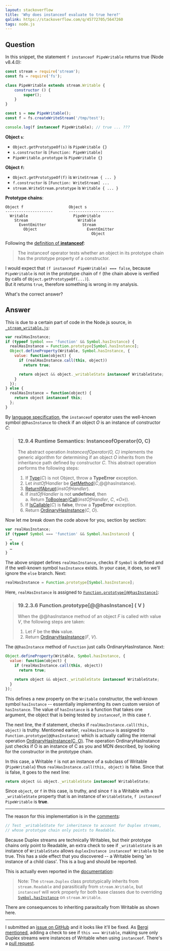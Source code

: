 ```yaml
---
layout: stackoverflow
title: 'Why does instanceof evaluate to true here?'
qalink: https://stackoverflow.com/q/45772705/5647260
tags: node.js
---
```


## Question

In this snippet, the statement `f instanceof PipeWritable` returns true (Node v8.4.0):

```js
const stream = require('stream');
const fs = require('fs');

class PipeWritable extends stream.Writable {
    constructor () {
        super();
    }
}

const s = new PipeWritable();
const f = fs.createWriteStream('/tmp/test');

console.log(f instanceof PipeWritable); // true ... ???
```

**Object `s`**:  
- `Object.getPrototypeOf(s)` is `PipeWritable {}`  
- `s.constructor` is `[Function: PipeWritable]`
- `PipeWritable.prototype` is `PipeWritable {}`

**Object `f`:**  
- `Object.getPrototypeOf(f)` is `WriteStream { ... }`  
- `f.constructor` is `[Function: WriteStream] ...`  
- `stream.WriteStream.prototype` is `Writable { ... }`

**Prototype chains**:  
```
Object f                    Object s
---------------------       --------------------
  Writable                    PipeWritable
    Stream                      Writable
      EventEmitter                Stream
        Object                      EventEmitter
                                      Object
```

Following the [definition of **instanceof**](https://developer.mozilla.org/en/docs/Web/JavaScript/Reference/Operators/instanceof):
> The instanceof operator tests whether an object in its prototype chain has the prototype property of a constructor.

I would expect that `(f instanceof PipeWritable) === false`, because `PipeWritable` is not in the prototype chain of `f` (the chain above is verified by calls of `Object.getPrototypeOf(...)`).  
But it returns `true`, therefore something is wrong in my analysis.

What's the correct answer?

## Answer

This is due to a certain part of code in the Node.js source, in [`_stream_writable.js`](https://github.com/nodejs/node/blob/master/lib/_stream_writable.js#L175):

```js
var realHasInstance;
if (typeof Symbol === 'function' && Symbol.hasInstance) {
  realHasInstance = Function.prototype[Symbol.hasInstance];
  Object.defineProperty(Writable, Symbol.hasInstance, {
    value: function(object) {
      if (realHasInstance.call(this, object))
        return true;

      return object && object._writableState instanceof WritableState;
    }
  });
} else {
  realHasInstance = function(object) {
    return object instanceof this;
  };
}
```

By [language specification](http://www.ecma-international.org/ecma-262/6.0/#sec-instanceofoperator), the `instanceof` operator uses the well-known symbol `@@hasInstance` to check if an object *O* is an instance of constructor *C*:

> ### 12.9.4 Runtime Semantics: InstanceofOperator(O, C)
>
> The abstract operation *InstanceofOperator(O, C)* implements the generic algorithm for determining if an object *O* inherits from the inheritance path defined by constructor *C*. This abstract operation performs the following steps:
>
> 1. If [Type](http://www.ecma-international.org/ecma-262/6.0/#sec-ecmascript-data-types-and-values)(*C*) is not Object, throw a **TypeError** exception.
> 2. Let *instOfHandler* be [GetMethod](http://www.ecma-international.org/ecma-262/6.0/#sec-getmethod)(*C*,@@hasInstance).  
> 3. [ReturnIfAbrupt](http://www.ecma-international.org/ecma-262/6.0/#sec-returnifabrupt)(*instOfHandler*).  
> 4. If *instOfHandler* is not **undefined**, then  
> a. Return [ToBoolean](http://www.ecma-international.org/ecma-262/6.0/#sec-toboolean)([Call](http://www.ecma-international.org/ecma-262/6.0/#sec-call)(*instOfHandler*, *C*, *«O»*)).
> 5. If [IsCallable](http://www.ecma-international.org/ecma-262/6.0/#sec-iscallable)(*C*) is **false**, throw a **TypeError** exception.
> 6. Return [OrdinaryHasInstance](http://www.ecma-international.org/ecma-262/6.0/#sec-ordinaryhasinstance)(*C*, *O*).

Now let me break down the code above for you, section by section:

```js
var realHasInstance;
if (typeof Symbol === 'function' && Symbol.hasInstance) {
  …
} else {
  …
}
```

The above snippet defines `realHasInstance`, checks if `Symbol` is defined and if the well-known symbol `hasInstance` exists. In your case, it does, so we'll ignore the `else` branch. Next:

```js
realHasInstance = Function.prototype[Symbol.hasInstance];
```

Here, `realHasInstance` is assigned to [`Function.prototype[@@hasInstance]`](http://www.ecma-international.org/ecma-262/6.0/#sec-function.prototype-@@hasinstance):

> ### 19.2.3.6 Function.prototype[@@hasInstance] ( V )
>
> When the @@hasInstance method of an object *F* is called with value *V*, the following steps are taken:
>
> 1. Let *F* be the **this** value.
> 2. Return [OrdinaryHasInstance](http://www.ecma-international.org/ecma-262/6.0/#sec-ordinaryhasinstance)(*F*, *V*).

The `@@hasInstance` method of `Function` just calls OrdinaryHasInstance. Next:

```js
Object.defineProperty(Writable, Symbol.hasInstance, {
  value: function(object) {
    if (realHasInstance.call(this, object))
      return true;

    return object && object._writableState instanceof WritableState;
  }
});
```

This defines a new property on the `Writable` constructor, the well-known symbol `hasInstance` -- essentially implementing its own custom version of `hasInstance`. The value of `hasInstance` is a function that takes one argument, the object that is being tested by `instanceof`, in this case `f`.

The next line, the if statement, checks if `realHasInstance.call(this, object)` is truthy. Mentioned earlier, `realHasInstance` is assigned to `Function.prototype[@@hasInstance]` which is actually calling the internal operation [OrdinaryHasInstance(C, O)](http://www.ecma-international.org/ecma-262/6.0/#sec-ordinaryhasinstance). The operation OrdinaryHasInstance just checks if O is an instance of C as you and MDN described, by looking for the constructor in the prototype chain.

In this case, a Writable `f` is not an instance of a subclass of Writable (`PipeWritable`) thus `realHasInstance.call(this, object)` is false. Since that is false, it goes to the next line:

```js
return object && object._writableState instanceof WritableState;
```

Since `object`, or `f` in this case, is truthy, and since `f` is a Writable with a `_writableState` property that is an instance of `WritableState`, `f instanceof PipeWritable` is **true**.

---

The reason for this implementation is in the [comments](https://github.com/nodejs/node/blob/master/lib/_stream_writable.js#L173):

```js
// Test _writableState for inheritance to account for Duplex streams,
// whose prototype chain only points to Readable.
```

Because Duplex streams are technically Writables, but their prototype chains only point to Readable, an extra check to see if `_writableState` is an instance of `WritableState` allows `duplexInstance instanceof Writable` to be true. This has a side effect that you discovered -- a Writable being 'an instance of a child class'. This is a bug and should be reported.

This is actually even reported in the [documentation](https://nodejs.org/api/stream.html#stream_implementing_a_duplex_stream):

> Note: The `stream.Duplex` class prototypically inherits from `stream.Readable` and parasitically from `stream.Writable`, but `instanceof` will work properly for both base classes due to overriding [`Symbol.hasInstance`](https://developer.mozilla.org/en-US/docs/Web/JavaScript/Reference/Global_Objects/Symbol/hasInstance) on `stream.Writable`.

There are consequences to inheriting parasitcally from Writable as shown here.

---

I submitted an [issue on GitHub](https://github.com/nodejs/node/issues/14943) and it looks like it'll be fixed. As [Bergi mentioned](https://stackoverflow.com/questions/45772705/why-does-instanceof-evaluate-to-true-here#comment78504779_45773086), adding a check to see if `this === Writable`, making sure only Duplex streams were instances of Writable when using `instanceof`. There's a [pull request](https://github.com/nodejs/node/pull/14945).
